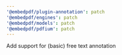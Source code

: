 ```yaml
---
'@embedpdf/plugin-annotation': patch
'@embedpdf/engines': patch
'@embedpdf/models': patch
'@embedpdf/pdfium': patch
---
```


Add support for (basic) free text annotation
